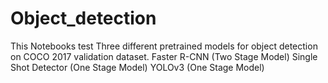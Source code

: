 # Object_detection
This Notebooks test Three different pretrained models for object detection on COCO 2017 validation dataset.  Faster R-CNN (Two Stage Model) Single Shot Detector (One Stage Model) YOLOv3 (One Stage Model)
